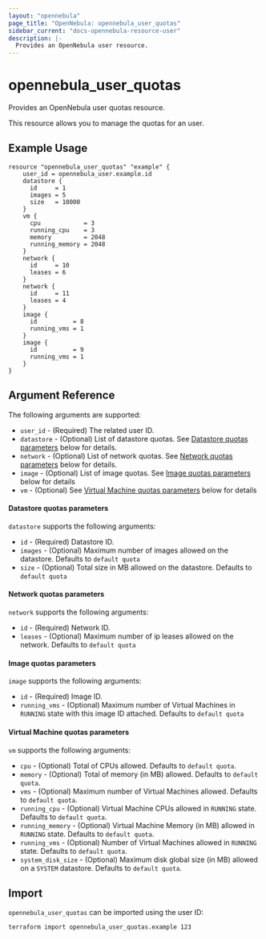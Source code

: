 ```yaml
---
layout: "opennebula"
page_title: "OpenNebula: opennebula_user_quotas"
sidebar_current: "docs-opennebula-resource-user"
description: |-
  Provides an OpenNebula user resource.
---
```


# opennebula_user_quotas

Provides an OpenNebula user quotas resource.

This resource allows you to manage the quotas for an user.

## Example Usage

```hcl
resource "opennebula_user_quotas" "example" {
    user_id = opennebula_user.example.id
    datastore {
      id     = 1
      images = 5
      size   = 10000
    }
    vm {
      cpu            = 3
      running_cpu    = 3
      memory         = 2048
      running_memory = 2048
    }
    network {
      id     = 10
      leases = 6
    }
    network {
      id     = 11
      leases = 4
    }
    image {
      id          = 8
      running_vms = 1
    }
    image {
      id          = 9
      running_vms = 1
    }
}
```

## Argument Reference

The following arguments are supported:

* `user_id` - (Required) The related user ID.
* `datastore` - (Optional) List of datastore quotas. See [Datastore quotas parameters](#datastore-quotas-parameters) below for details.
* `network` - (Optional) List of network quotas. See [Network quotas parameters](#network-quotas-parameters) below for details.
* `image` - (Optional) List of image quotas. See [Image quotas parameters](#image-quotas-parameters) below for details
* `vm` - (Optional) See [Virtual Machine quotas parameters](#virtual-machine-quotas-parameters) below for details

#### Datastore quotas parameters

`datastore` supports the following arguments:

* `id` - (Required) Datastore ID.
* `images` - (Optional) Maximum number of images allowed on the datastore. Defaults to `default quota`
* `size` - (Optional) Total size in MB allowed on the datastore. Defaults to `default quota`

#### Network quotas parameters

`network` supports the following arguments:

* `id` - (Required) Network ID.
* `leases` - (Optional) Maximum number of ip leases allowed on the network. Defaults to `default quota`

#### Image quotas parameters

`image` supports the following arguments:

* `id` - (Required) Image ID.
* `running_vms` - (Optional) Maximum number of Virtual Machines in `RUNNING` state with this image ID attached. Defaults to `default quota`

#### Virtual Machine quotas parameters

`vm` supports the following arguments:

* `cpu` - (Optional) Total of CPUs allowed. Defaults to `default quota`.
* `memory` - (Optional) Total of memory (in MB) allowed. Defaults to `default quota`.
* `vms` - (Optional) Maximum number of Virtual Machines allowed. Defaults to `default quota`.
* `running_cpu` - (Optional) Virtual Machine CPUs allowed in `RUNNING` state. Defaults to `default quota`.
* `running_memory` - (Optional) Virtual Machine Memory (in MB) allowed in `RUNNING` state. Defaults to `default quota`.
* `running_vms` - (Optional) Number of Virtual Machines allowed in `RUNNING` state. Defaults to `default quota`.
* `system_disk_size` - (Optional) Maximum disk global size (in MB) allowed on a `SYSTEM` datastore. Defaults to `default quota`.

## Import

`opennebula_user_quotas` can be imported using the user ID:

```shell
terraform import opennebula_user_quotas.example 123
```
